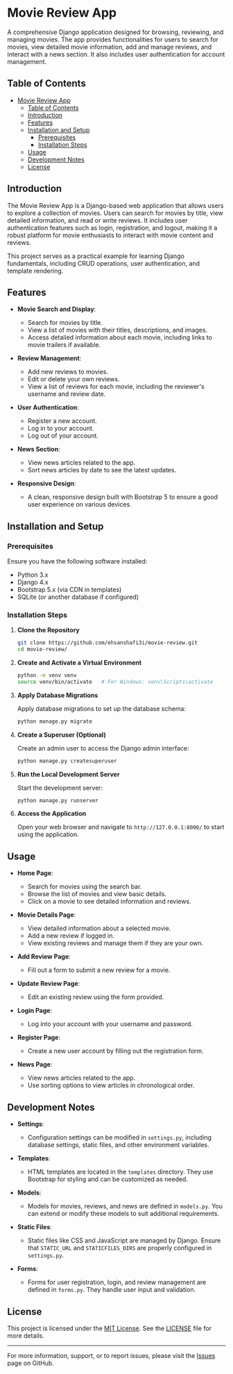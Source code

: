 # Movie Review App

A comprehensive Django application designed for browsing, reviewing, and managing movies. The app provides functionalities for users to search for movies, view detailed movie information, add and manage reviews, and interact with a news section. It also includes user authentication for account management.

## Table of Contents

- [Movie Review App](#movie-review-app)
  - [Table of Contents](#table-of-contents)
  - [Introduction](#introduction)
  - [Features](#features)
  - [Installation and Setup](#installation-and-setup)
    - [Prerequisites](#prerequisites)
    - [Installation Steps](#installation-steps)
  - [Usage](#usage)
  - [Development Notes](#development-notes)
  - [License](#license)

## Introduction

The Movie Review App is a Django-based web application that allows users to explore a collection of movies. Users can search for movies by title, view detailed information, and read or write reviews. It includes user authentication features such as login, registration, and logout, making it a robust platform for movie enthusiasts to interact with movie content and reviews.

This project serves as a practical example for learning Django fundamentals, including CRUD operations, user authentication, and template rendering.

## Features

- **Movie Search and Display**: 
  - Search for movies by title.
  - View a list of movies with their titles, descriptions, and images.
  - Access detailed information about each movie, including links to movie trailers if available.

- **Review Management**:
  - Add new reviews to movies.
  - Edit or delete your own reviews.
  - View a list of reviews for each movie, including the reviewer's username and review date.

- **User Authentication**:
  - Register a new account.
  - Log in to your account.
  - Log out of your account.
  
- **News Section**:
  - View news articles related to the app.
  - Sort news articles by date to see the latest updates.

- **Responsive Design**:
  - A clean, responsive design built with Bootstrap 5 to ensure a good user experience on various devices.

## Installation and Setup

### Prerequisites

Ensure you have the following software installed:

- Python 3.x
- Django 4.x
- Bootstrap 5.x (via CDN in templates)
- SQLite (or another database if configured)

### Installation Steps

1. **Clone the Repository**

    ```bash
    git clone https://github.com/ehsanshafi3i/movie-review.git
    cd movie-review/
    ```

2. **Create and Activate a Virtual Environment**

    ```bash
    python -m venv venv
    source venv/bin/activate   # For Windows: venv\Scripts\activate
    ```
3. **Apply Database Migrations**

    Apply database migrations to set up the database schema:

    ```bash
    python manage.py migrate
    ```

4. **Create a Superuser (Optional)**

    Create an admin user to access the Django admin interface:

    ```bash
    python manage.py createsuperuser
    ```

5. **Run the Local Development Server**

    Start the development server:

    ```bash
    python manage.py runserver
    ```

6. **Access the Application**

    Open your web browser and navigate to `http://127.0.0.1:8000/` to start using the application.

## Usage

- **Home Page**:
  - Search for movies using the search bar.
  - Browse the list of movies and view basic details.
  - Click on a movie to see detailed information and reviews.

- **Movie Details Page**:
  - View detailed information about a selected movie.
  - Add a new review if logged in.
  - View existing reviews and manage them if they are your own.

- **Add Review Page**:
  - Fill out a form to submit a new review for a movie.

- **Update Review Page**:
  - Edit an existing review using the form provided.

- **Login Page**:
  - Log into your account with your username and password.

- **Register Page**:
  - Create a new user account by filling out the registration form.

- **News Page**:
  - View news articles related to the app.
  - Use sorting options to view articles in chronological order.

## Development Notes

- **Settings**:
  - Configuration settings can be modified in `settings.py`, including database settings, static files, and other environment variables.

- **Templates**:
  - HTML templates are located in the `templates` directory. They use Bootstrap for styling and can be customized as needed.

- **Models**:
  - Models for movies, reviews, and news are defined in `models.py`. You can extend or modify these models to suit additional requirements.

- **Static Files**:
  - Static files like CSS and JavaScript are managed by Django. Ensure that `STATIC_URL` and `STATICFILES_DIRS` are properly configured in `settings.py`.

- **Forms**:
  - Forms for user registration, login, and review management are defined in `forms.py`. They handle user input and validation.

## License

This project is licensed under the [MIT License](https://opensource.org/licenses/MIT). See the [LICENSE](LICENSE) file for more details.

---

For more information, support, or to report issues, please visit the [Issues](https://github.com/ehsanshafi3i/movie-review/issues) page on GitHub.
